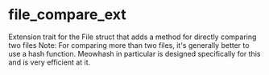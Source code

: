# file_compare_ext
Extension trait for the File struct that adds a method for directly comparing two files
Note: For comparing more than two files, it's generally better to use a hash function. Meowhash in particular is designed specifically for this and is very efficient at it.
